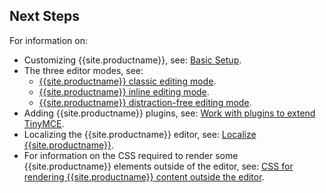 ## Next Steps

For information on:

* Customizing {{site.productname}}, see: [Basic Setup]({{site.baseurl}}/how-to-guides/learn-the-basics/basic-setup/).
* The three editor modes, see:
    * [{{site.productname}} classic editing mode]({{site.baseurl}}/interface/editor-mode/use-tinymce-classic/).
    * [{{site.productname}} inline editing mode]({{site.baseurl}}/interface/editor-mode/use-tinymce-inline/).
    * [{{site.productname}} distraction-free editing mode]({{site.baseurl}}/interface/editor-mode/use-tinymce-distraction-free/).
* Adding {{site.productname}} plugins, see: [Work with plugins to extend TinyMCE]({{site.baseurl}}/how-to-guides/learn-the-basics/work-with-plugins/).
* Localizing the {{site.productname}} editor, see: [Localize {{site.productname}}]({{site.baseurl}}/how-to-guides/learn-the-basics/localize-your-language/).
* For information on the CSS required to render some {{site.productname}} elements outside of the editor, see: [CSS for rendering {{site.productname}} content outside the editor]({{site.baseurl}}/how-to-guides/learn-the-basics/editor-content-css/).